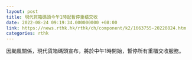 ```yaml
---
layout: post
title: 現代貨箱碼頭今午1時起暫停重櫃交收
date: 2022-08-24 09:19:34.000000000 +08:00
link: https://news.rthk.hk/rthk/ch/component/k2/1663755-20220824.htm
categories: rthk
---
```


因颱風關係，現代貨箱碼頭宣布，將於中午1時開始，暫停所有重櫃交收服務。
